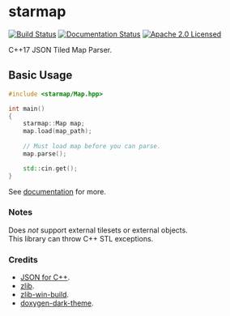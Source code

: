 # starmap
[![Build Status](https://ci.appveyor.com/api/projects/status/yigrhkcvgofvhhwt?svg=true)](https://ci.appveyor.com/project/reworks/starmap)
[![Documentation Status](https://travis-ci.org/DomRe/starmap.svg?branch=master)](https://domre.github.io/starmap/)
[![Apache 2.0 Licensed](https://img.shields.io/badge/license-apache-blue.svg)](./LICENSE.txt)

C++17 JSON Tiled Map Parser.

## Basic Usage

```cpp
#include <starmap/Map.hpp>

int main()
{
	starmap::Map map;
	map.load(map_path);
	
	// Must load map before you can parse.
	map.parse();

	std::cin.get();
}
```

See [documentation](https://domre.github.io/starmap/) for more.  

### Notes  
Does *not* support external tilesets or external objects.  
This library can throw C++ STL exceptions.

### Credits
* [JSON for C++](https://github.com/nlohmann/json).
* [zlib](https://zlib.net/).
* [zlib-win-build](https://github.com/kiyolee/zlib-win-build).
* [doxygen-dark-theme](https://github.com/MaJerle/doxygen-dark-theme).